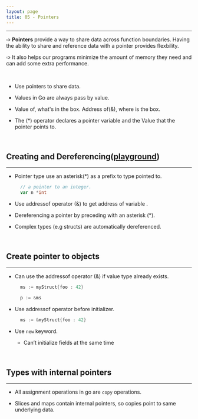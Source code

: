 ```yaml
---
layout: page
title: 05 - Pointers
---
```

***

<!-- markdownlint-disable MD002 MD022 -->

➩ __Pointers__ provide a way to share data across function boundaries. Having the ability to share and reference data with a pointer provides flexbility. 

➩ It also helps  our programs minimize the amount of memory they need and can add some extra performance.

&nbsp;

- Use pointers to share data.

- Values in Go are always pass by value.

- Value of, what's in the box. Address of(&), where is the box.

- The (*) operator declares a pointer variable and the Value that the pointer points to.

&nbsp;

## Creating and Dereferencing([playground](https://play.golang.org/p/DFEm_CRBDXF))
***

- Pointer type use an asterisk(*) as a prefix to type pointed to.

  ```go
    // a pointer to an integer.
    var n *int
  ```

- Use addressof operator (&) to get address of variable .

- Dereferencing a pointer by preceding with an asterisk (*).

- Complex types (e.g structs) are automatically dereferenced.

&nbsp;

## Create pointer to objects
***

- Can use the addressof operator (&) if value type already exists.

  ```go
    ms := myStruct{foo : 42}

    p := &ms
  ```

- Use addressof operator before initializer.

  ```go
    ms := &myStruct{foo : 42}
  ```

- Use `new` keyword.

  - Can’t initialize fields at the same time

&nbsp;

## Types with internal pointers
***

- All assignment operations in go are `copy` operations.

- Slices and maps contain internal pointers, so copies point to same underlying data.